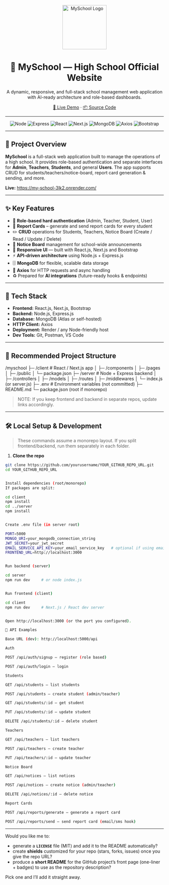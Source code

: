 <!-- prettier-ignore -->
<p align="center">
  <img src="https://raw.githubusercontent.com/yourusername/your-repo/main/assets/logo.png" alt="MySchool Logo" width="140" />
  <h1 align="center">🏫 MySchool — High School Official Website</h1>
  <p align="center">
    A dynamic, responsive, and full-stack school management web application with AI-ready architecture and role-based dashboards.
  </p>
  <p align="center">
    <a href="https://my-school-3lk2.onrender.com/">🔗 Live Demo</a>
    ·
    <a href="https://github.com/yourusername/YOUR_GITHUB_REPO_URL">📦 Source Code</a>
  </p>
</p>

---

<p align="center">
  <img src="https://img.shields.io/badge/Node.js-339933?logo=node.js&logoColor=white" alt="Node" />
  <img src="https://img.shields.io/badge/Express-000000?logo=express&logoColor=white" alt="Express" />
  <img src="https://img.shields.io/badge/React-20232A?logo=react&logoColor=61DAFB" alt="React" />
  <img src="https://img.shields.io/badge/Next.js-000000?logo=next.js&logoColor=white" alt="Next.js" />
  <img src="https://img.shields.io/badge/MongoDB-47A248?logo=mongodb&logoColor=white" alt="MongoDB" />
  <img src="https://img.shields.io/badge/Axios-5A29E4?logo=axios&logoColor=white" alt="Axios" />
  <img src="https://img.shields.io/badge/Bootstrap-7952B3?logo=bootstrap&logoColor=white" alt="Bootstrap" />
</p>

---

## 🚀 Project Overview

**MySchool** is a full-stack web application built to manage the operations of a high school. It provides role-based authentication and separate interfaces for **Admin**, **Teachers**, **Students**, and general **Users**. The app supports CRUD for students/teachers/notice-board, report card generation & sending, and more.

**Live:** https://my-school-3lk2.onrender.com/

---

## ✨ Key Features

- 🔐 **Role-based hard authentication** (Admin, Teacher, Student, User)  
- 🧾 **Report Cards** – generate and send report cards for every student  
- ✏️ **CRUD** operations for Students, Teachers, Notice Board (Create / Read / Update / Delete)  
- 📢 **Notice Board** management for school-wide announcements  
- 📱 **Responsive UI** — built with React.js, Next.js and Bootstrap  
- ⚡ **API-driven architecture** using Node.js + Express.js  
- 🗄️ **MongoDB** for flexible, scalable data storage  
- 🔁 **Axios** for HTTP requests and async handling  
- ♻️ Prepared for **AI integrations** (future-ready hooks & endpoints)

---

## 🧩 Tech Stack

- **Frontend:** React.js, Next.js, Bootstrap  
- **Backend:** Node.js, Express.js  
- **Database:** MongoDB (Atlas or self-hosted)  
- **HTTP Client:** Axios  
- **Deployment:** Render / any Node-friendly host  
- **Dev Tools:** Git, Postman, VS Code

---

## 📁 Recommended Project Structure

/myschool
├─ /client # React / Next.js app
│ ├─ /components
│ ├─ /pages
│ ├─ /public
│ └─ package.json
├─ /server # Node + Express backend
│ ├─ /controllers
│ ├─ /models
│ ├─ /routes
│ ├─ /middlewares
│ └─ index.js (or server.js)
├─ .env # Environment variables (not committed)
├─ README.md
└─ package.json (root if monorepo)


> NOTE: If you keep frontend and backend in separate repos, update links accordingly.

---

## 🛠️ Local Setup & Development

> These commands assume a monorepo layout. If you split frontend/backend, run them separately in each folder.

1. **Clone the repo**
```bash
git clone https://github.com/yourusername/YOUR_GITHUB_REPO_URL.git
cd YOUR_GITHUB_REPO_URL


Install dependencies (root/monorepo)
If packages are split:

cd client
npm install
cd ../server
npm install


Create .env file (in server root)

PORT=5000
MONGO_URI=your_mongodb_connection_string
JWT_SECRET=your_jwt_secret
EMAIL_SERVICE_API_KEY=your_email_service_key   # optional if using email
FRONTEND_URL=http://localhost:3000


Run backend (server)

cd server
npm run dev     # or node index.js


Run frontend (client)

cd client
npm run dev     # Next.js / React dev server


Open http://localhost:3000 (or the port you configured).

🔌 API Examples

Base URL (dev): http://localhost:5000/api

Auth

POST /api/auth/signup — register (role based)

POST /api/auth/login — login

Students

GET /api/students — list students

POST /api/students — create student (admin/teacher)

GET /api/students/:id — get student

PUT /api/students/:id — update student

DELETE /api/students/:id — delete student

Teachers

GET /api/teachers — list teachers

POST /api/teachers — create teacher

PUT /api/teachers/:id — update teacher

Notice Board

GET /api/notices — list notices

POST /api/notices — create notice (admin/teacher)

DELETE /api/notices/:id — delete notice

Report Cards

POST /api/reports/generate — generate a report card

POST /api/reports/send — send report card (email/sms hook)

```

---

Would you like me to:
- generate a **`LICENSE`** file (MIT) and add it to the README automatically?  
- create **shields** customized for your repo (stars, forks, issues) once you give the repo URL?  
- produce a **short README** for the GitHub project’s front page (one-liner + badges) to use as the repository description?

Pick one and I’ll add it straight away.


